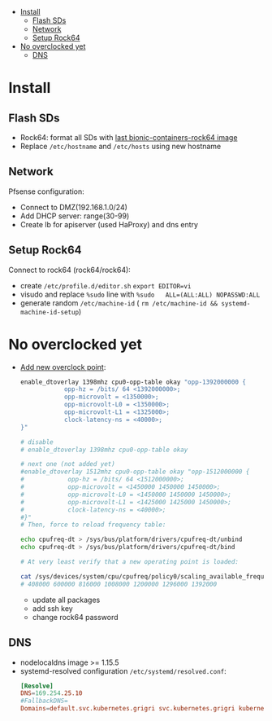 - [Install](#install)
  - [Flash SDs](#flash-sds)
  - [Network](#network)
  - [Setup Rock64](#setup-rock64)
- [No overclocked yet](#no-overclocked-yet)
  - [DNS](#dns)

# Install

## Flash SDs
- Rock64: format all SDs with [last bionic-containers-rock64 image](https://github.com/ayufan-rock64/linux-build/releases)
- Replace `/etc/hostname` and `/etc/hosts` using new hostname

## Network

Pfsense configuration:
- Connect to DMZ(192.168.1.0/24)
- Add DHCP server: range(30-99)
- Create lb for apiserver (used HaProxy) and dns entry

## Setup Rock64

Connect to rock64 (rock64/rock64):
- create `/etc/profile.d/editor.sh` `export EDITOR=vi`
- visudo and replace `%sudo` line with `%sudo   ALL=(ALL:ALL) NOPASSWD:ALL`
- generate random `/etc/machine-id` ( `rm /etc/machine-id && systemd-machine-id-setup`)
# No overclocked yet
- [Add new overclock point](https://github.com/ayufan-rock64/linux-build/blob/master/recipes/overclocking.md):
  ```bash
  enable_dtoverlay 1398mhz cpu0-opp-table okay "opp-1392000000 {
              opp-hz = /bits/ 64 <1392000000>;
              opp-microvolt = <1350000>;
              opp-microvolt-L0 = <1350000>;
              opp-microvolt-L1 = <1325000>;
              clock-latency-ns = <40000>;
  }"

  # disable
  # enable_dtoverlay 1398mhz cpu0-opp-table okay

  # next one (not added yet)
  #enable_dtoverlay 1512mhz cpu0-opp-table okay "opp-1512000000 {
  #            opp-hz = /bits/ 64 <1512000000>;
  #            opp-microvolt = <1450000 1450000 1450000>;
  #            opp-microvolt-L0 = <1450000 1450000 1450000>;
  #            opp-microvolt-L1 = <1425000 1425000 1450000>;
  #            clock-latency-ns = <40000>;
  #}"
  # Then, force to reload frequency table:

  echo cpufreq-dt > /sys/bus/platform/drivers/cpufreq-dt/unbind
  echo cpufreq-dt > /sys/bus/platform/drivers/cpufreq-dt/bind

  # At very least verify that a new operating point is loaded:

  cat /sys/devices/system/cpu/cpufreq/policy0/scaling_available_frequencies
  # 408000 600000 816000 1008000 1200000 1296000 1392000
  ```
  - update all packages
  - add ssh key
  - change rock64 password

## DNS

- nodelocaldns image >= 1.15.5
- systemd-resolved configuration `/etc/systemd/resolved.conf`:
  ```conf
  [Resolve]
  DNS=169.254.25.10
  #FallbackDNS=
  Domains=default.svc.kubernetes.grigri svc.kubernetes.grigri kubernetes.grigri grigri
  ```



